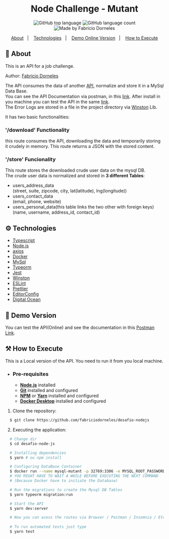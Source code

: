 <h1 align="center">
    <bold>Node Challenge - Mutant</bold>
</h1>

<p align="center">
  <img alt="GitHub top language" src="https://img.shields.io/github/languages/top/fabriciodorneles/desafio-nodejs?style=flat-square">
  <img alt="GitHub language count" src="https://img.shields.io/github/languages/count/fabriciodorneles/desafio-nodejs?style=flat-square">
  <img alt="Made by Fabricio Dorneles" src="https://img.shields.io/badge/made%20by-Fabricio Dorneles-%237519C1?style=flat-square"><br/>

</p>
<p align="center">
  <a href="#-about">About</a>&nbsp;&nbsp;&nbsp;|&nbsp;&nbsp;&nbsp;
  <a href="#-technologies">Technologies</a>&nbsp;&nbsp;&nbsp;|&nbsp;&nbsp;&nbsp;
  <a href="#-demo-version">Demo Online Version</a>&nbsp;&nbsp;&nbsp;|&nbsp;&nbsp;&nbsp;
  <a href="#-how-to-execute">How to Execute</a>
</p>


## 📌 About

This is an API for a job challenge.  

Author: [Fabricio Dorneles](https://github.com/fabriciodorneles)   

The API consumes the data of another [API](https://jsonplaceholder.typicode.com/users), normalize and store it in a MySql Data Base.  
You can see the API Documentation via postman, in this [link](https://explore.postman.com/api/8408/desafio-nodejs---mutant). After install in you machine you can test the API in the same [link](https://explore.postman.com/api/8408/desafio-nodejs---mutant).  
The Error Logs are stored in a file in the project directory via [Winston](https://www.npmjs.com/package/winston) Lib.

It has two basic functionalities:  
### **'/download' Functionality**
this route consumes the API, downloading the data and temporarily storing it crudely in memory. This route returns a JSON with the stored content.
### **'/store' Funcionality**
This route stores the downloaded crude user data on the mysql DB.  
The crude user data is normalized and stored in **3 different Tables**:  
- users_address_data  
(street, suite, zipcode, city, lat(latitude), lng(longitude))
- users_contact_data  
(email, phone, website) 
- users_personal_data(this table links the two other with foreign keys)  
(name, username, address_id, contact_id)

## ⚙ Technologies
-  [Typescript](https://www.typescriptlang.org/)
-  [Node.js](https://nodejs.org/en/)
-  [axios](https://github.com/axios/axios)
-  [Docker](https://www.docker.com/)
-  [MySql](https://www.mysql.com/)
-  [Typeorm](https://typeorm.io/#/)
-  [Jest](https://jestjs.io/)
-  [Winston](https://www.npmjs.com/package/winston)
-  [ESLint](https://eslint.org/)
-  [Prettier](https://prettier.io/)
-  [EditorConfig](https://editorconfig.org/)
-  [Digital Ocean](https://www.digitalocean.com/)


## 🤿 Demo Version
You can test the API(Online) and see the documentation in this [Postman Link](https://explore.postman.com/api/8431/online---desafio-node-mutant).

## ⚒ How to Execute
This is a Local version of the API. You need to run it from you local machine.
- ### **Pre-requisites**
  - **[Node.js](https://nodejs.org/en/)** installed
  - **[Git](https://git-scm.com/)** installed and configured
  - **[NPM](https://www.npmjs.com/)** or **[Yarn](https://yarnpkg.com/)** installed and configured
  - **[Docker Desktop](https://www.docker.com/products/docker-desktop)** installed and configured

1. Clone the repository:

```sh
  $ git clone https://github.com/fabriciodorneles/desafio-nodejs
```

2. Executing the application:

```sh
  # Change dir
  $ cd desafio-node-js

  # Installing dependencies
  $ yarn # ou npm install

  # Configuring DataBase Container
  $ docker run --name mysql-mutant -p 32769:3306 -e MYSQL_ROOT_PASSWORD=mutant -e MYSQL_DATABASE=mutantDB -d mysql:5.7.31
  # YOU MIGHT HAVE TO WAIT A WHILE BEFORE EXECUTING THE NEXT COMMAND 
  # (Because Docker have to initiate the Database)

  # Run the migrations to create the Mysql DB Tables
  $ yarn typeorm migration:run

  # Start the API
  $ yarn dev:server

  # Now you can acess the routes via Browser / Postman / Insomnia / Etc.
  
  # To run automated tests just type
  $ yarn test
  
```
